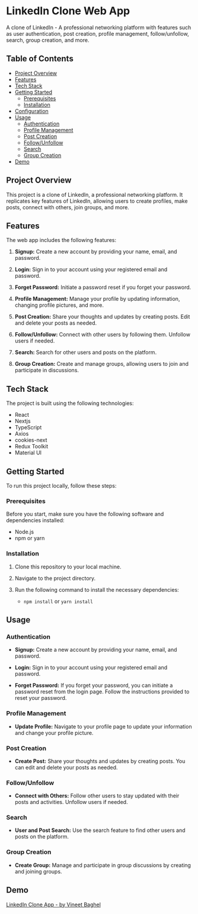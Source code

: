 # LinkedIn Clone Web App

A clone of LinkedIn - A professional networking platform with features such as user authentication, post creation, profile management, follow/unfollow, search, group creation, and more.

## Table of Contents

- [Project Overview](#project-overview)
- [Features](#features)
- [Tech Stack](#tech-stack)
- [Getting Started](#getting-started)
  - [Prerequisites](#prerequisites)
  - [Installation](#installation)
- [Configuration](#configuration)
- [Usage](#usage)
  - [Authentication](#authentication)
  - [Profile Management](#profile-management)
  - [Post Creation](#post-creation)
  - [Follow/Unfollow](#follow-unfollow)
  - [Search](#search)
  - [Group Creation](#group-creation)
- [Demo](#demo)

## Project Overview

This project is a clone of LinkedIn, a professional networking platform. It replicates key features of LinkedIn, allowing users to create profiles, make posts, connect with others, join groups, and more.

## Features

The web app includes the following features:

1. **Signup:** Create a new account by providing your name, email, and password.

2. **Login:** Sign in to your account using your registered email and password.

3. **Forget Password:** Initiate a password reset if you forget your password.

4. **Profile Management:** Manage your profile by updating information, changing profile pictures, and more.

5. **Post Creation:** Share your thoughts and updates by creating posts. Edit and delete your posts as needed.

6. **Follow/Unfollow:** Connect with other users by following them. Unfollow users if needed.

7. **Search:** Search for other users and posts on the platform.

8. **Group Creation:** Create and manage groups, allowing users to join and participate in discussions.

## Tech Stack

The project is built using the following technologies:

- React
- Nextjs
- TypeScript
- Axios
- cookies-next
- Redux Toolkit
- Material UI

## Getting Started

To run this project locally, follow these steps:

### Prerequisites

Before you start, make sure you have the following software and dependencies installed:

- Node.js
- npm or yarn

### Installation

1. Clone this repository to your local machine.
2. Navigate to the project directory.
3. Run the following command to install the necessary dependencies:

   - `npm install` or `yarn install`

## Usage

### Authentication

- **Signup:** Create a new account by providing your name, email, and password.

- **Login:** Sign in to your account using your registered email and password.

- **Forget Password:** If you forget your password, you can initiate a password reset from the login page. Follow the instructions provided to reset your password.

### Profile Management

- **Update Profile:** Navigate to your profile page to update your information and change your profile picture.

### Post Creation

- **Create Post:** Share your thoughts and updates by creating posts. You can edit and delete your posts as needed.

### Follow/Unfollow

- **Connect with Others:** Follow other users to stay updated with their posts and activities. Unfollow users if needed.

### Search

- **User and Post Search:** Use the search feature to find other users and posts on the platform.

### Group Creation

- **Create Group:** Manage and participate in group discussions by creating and joining groups.

## Demo

[LinkedIn Clone App - by Vineet Baghel](https://linked-in-clone-react-project-2-baf144adxdpr-kex4.vercel.app/)
